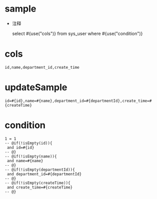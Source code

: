
sample
===
* 注释

	select #{use("cols")} from sys_user  where  #{use("condition")}

cols
===
	id,name,department_id,create_time

updateSample
===
	
	id=#{id},name=#{name},department_id=#{departmentId},create_time=#{createTime}

condition
===

	1 = 1  
	-- @if(!isEmpty(id)){
	 and id=#{id}
	-- @}
	-- @if(!isEmpty(name)){
	 and name=#{name}
	-- @}
	-- @if(!isEmpty(departmentId)){
	 and department_id=#{departmentId}
	-- @}
	-- @if(!isEmpty(createTime)){
	 and create_time=#{createTime}
	-- @}
	
	